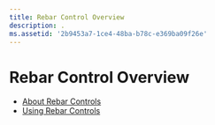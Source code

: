 ```yaml
---
title: Rebar Control Overview
description: .
ms.assetid: '2b9453a7-1ce4-48ba-b78c-e369ba09f26e'
---
```


# Rebar Control Overview

-   [About Rebar Controls](rebar-controls.md)
-   [Using Rebar Controls](using-rebar-controls.md)

 

 




